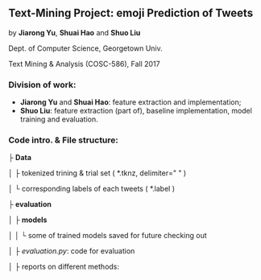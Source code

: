 ## Text-Mining Project: emoji Prediction of Tweets
by  **Jiarong Yu**, **Shuai Hao** and **Shuo Liu**

Dept. of Computer Science, Georgetown Univ.

Text Mining & Analysis (COSC-586), Fall 2017

### Division of work:
* **Jiarong Yu** and **Shuai Hao**: feature extraction and implementation;
* **Shuo Liu**: feature extraction (part of), baseline implementation, model training and evaluation.

### Code intro. & File structure:
├ **Data**

│  ├ tokenized trining & trial set ( *.tknz, delimiter=" " )

│  └ corresponding labels of each tweets ( *.label )

├ **evaluation**

│  ├ **models**

│  │  └ some of trained models saved for future checking out

│  ├ *evaluation.py*: code for evaluation

│  ├ reports on different methods: